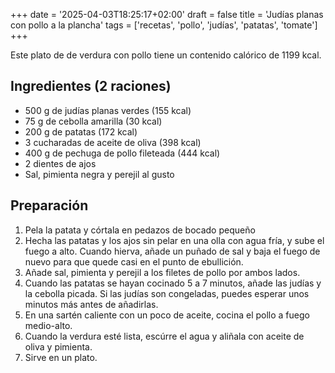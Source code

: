 +++
date = '2025-04-03T18:25:17+02:00'
draft = false
title = 'Judías planas con pollo a la plancha'
tags = ['recetas', 'pollo', 'judías', 'patatas', 'tomate']
+++

Este plato de de verdura con pollo tiene un contenido calórico de 1199 kcal.

## Ingredientes (2 raciones)
* 500 g de judías planas verdes (155 kcal)
* 75 g de cebolla amarilla (30 kcal)
* 200 g de patatas (172 kcal)
* 3 cucharadas de aceite de oliva (398 kcal)
* 400 g de pechuga de pollo fileteada (444 kcal)
* 2 dientes de ajos
* Sal, pimienta negra y perejil al gusto

## Preparación
1. Pela la patata y córtala en pedazos de bocado pequeño
2. Hecha las patatas y los ajos sin pelar en una olla con agua fría, y sube el fuego a alto. Cuando hierva, añade un puñado de sal y baja el fuego de nuevo para que quede casi en el punto de ebullición.
3. Añade sal, pimienta y perejil a los filetes de pollo por ambos lados.
4. Cuando las patatas se hayan cocinado 5 a 7 minutos, añade las judías y la cebolla picada. Si las judías son congeladas, puedes esperar unos minutos más antes de añadirlas.
5. En una sartén caliente con un poco de aceite, cocina el pollo a fuego medio-alto.
6. Cuando la verdura esté lista, escúrre el agua y aliñala con aceite de oliva y pimienta.
7. Sirve en un plato.
